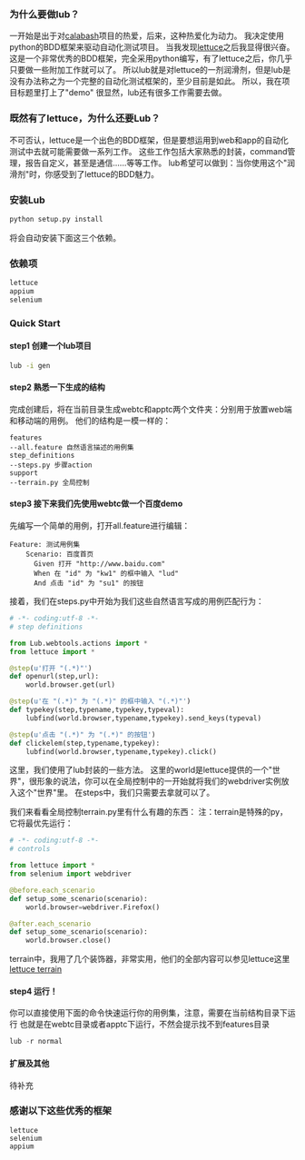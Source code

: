 ### 为什么要做lub？

一开始是出于对[calabash](https://github.com/calabash "calabash")项目的热爱，后来，这种热爱化为动力。
我决定使用python的BDD框架来驱动自动化测试项目。
当我发现[lettuce](http://lettuce.it/ "lettuce")之后我显得很兴奋。
这是一个非常优秀的BDD框架，完全采用python编写，有了lettuce之后，你几乎只要做一些附加工作就可以了。
所以lub就是对lettuce的一剂润滑剂，但是lub是没有办法称之为一个完整的自动化测试框架的，至少目前是如此。
所以，我在项目标题里打上了"demo"
很显然，lub还有很多工作需要去做。

### 既然有了lettuce，为什么还要Lub？

不可否认，lettuce是一个出色的BDD框架，但是要想运用到web和app的自动化测试中去就可能需要做一系列工作。
这些工作包括大家熟悉的封装，command管理，报告自定义，甚至是通信......等等工作。
lub希望可以做到：当你使用这个"润滑剂"时，你感受到了lettuce的BDD魅力。

### 安装Lub

```python
python setup.py install
```
将会自动安装下面这三个依赖。

### 依赖项

```python
lettuce
appium
selenium
```

### Quick Start

#### step1 创建一个lub项目

```bash
lub -i gen
```

#### step2 熟悉一下生成的结构

完成创建后，将在当前目录生成webtc和apptc两个文件夹：分别用于放置web端和移动端的用例。
他们的结构是一模一样的：

```
features
--all.feature 自然语言描述的用例集
step_definitions
--steps.py 步骤action
support
--terrain.py 全局控制
```

#### step3 接下来我们先使用webtc做一个百度demo

先编写一个简单的用例，打开all.feature进行编辑：

```
Feature: 测试用例集
	Scenario: 百度首页
      Given 打开 "http://www.baidu.com"
      When 在 "id" 为 "kw1" 的框中输入 "lud"
      And 点击 "id" 为 "su1" 的按钮
```

接着，我们在steps.py中开始为我们这些自然语言写成的用例匹配行为：

```python
# -*- coding:utf-8 -*-
# step definitions

from Lub.webtools.actions import *
from lettuce import *

@step(u'打开 "(.*)"')
def openurl(step,url):
    world.browser.get(url)

@step(u'在 "(.*)" 为 "(.*)" 的框中输入 "(.*)"')
def typekey(step,typename,typekey,typeval):
    lubfind(world.browser,typename,typekey).send_keys(typeval)

@step(u'点击 "(.*)" 为 "(.*)" 的按钮')
def clickelem(step,typename,typekey):
    lubfind(world.browser,typename,typekey).click()
```

这里，我们使用了lub封装的一些方法。
这里的world是lettuce提供的一个"世界"，很形象的说法，你可以在全局控制中的一开始就将我们的webdriver实例放入这个"世界"里。
在steps中，我们只需要去拿就可以了。

我们来看看全局控制terrain.py里有什么有趣的东西：
注：terrain是特殊的py，它将最优先运行：

```python
# -*- coding:utf-8 -*-
# controls

from lettuce import *
from selenium import webdriver

@before.each_scenario
def setup_some_scenario(scenario):
    world.browser=webdriver.Firefox()

@after.each_scenario
def setup_some_scenario(scenario):
    world.browser.close()

```
terrain中，我用了几个装饰器，非常实用，他们的全部内容可以参见lettuce这里
[lettuce terrain](http://lettuce.it/reference/terrain.html#reference-terrain "lettuce terrain")

#### step4 运行！

你可以直接使用下面的命令快速运行你的用例集，注意，需要在当前结构目录下运行
也就是在webtc目录或者apptc下运行，不然会提示找不到features目录

```python
lub -r normal
```

#### 扩展及其他

待补充

### 感谢以下这些优秀的框架

```
lettuce
selenium
appium
```
